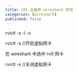 ```yaml
---
title: iOS 设备用 wireshark 抓包
categories: [wireshark]
published: false
---
```


rvictl -s -l -x

rvictl -s <UDID> //开启虚拟网卡

在 wireshark 中选中 rv0 网卡

rvictl -x <UDID> //关闭虚拟网卡
